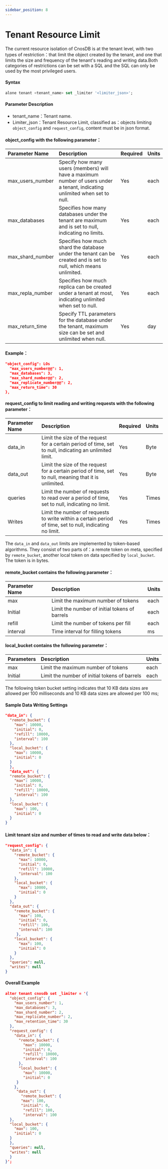 ```yaml
---
sidebar_position: 8
---
```


# Tenant Resource Limit

The current resource isolation of CnosDB is at the tenant level, with two types of restriction：that limit the object created by the tenant, and one that limits the size and frequency of the tenant's reading and writing data.Both categories of restrictions can be set with a SQL and the SQL can only be used by the most privileged users.

#### Syntax

```sql
alone tenant <tenant_name> set _limiter '<limiter_json>';
```

#### Parameter Description

- tenant_name：Tenant name.
- Limiter_json：Tenant Resource Limit, classified as：objects limiting `object_config` and `request_config`, content must be in json format.

#### object_config with the following parameter：

| Parameter Name                                             | Description                                                                                                                                    | Required | Units |
| :--------------------------------------------------------- | :--------------------------------------------------------------------------------------------------------------------------------------------- | :------- | :---- |
| max_users_number | Specify how many users (members) will have a maximum number of users under a tenant, indicating unlimited when set to null. | Yes      | each  |
| max_databases                         | Specifies how many databases under the tenant are maximum and is set to null, indicating no limits.                                            | Yes      | each  |
| max_shard_number | Specifies how much shard the database under the tenant can be created and is set to null, which means unlimited.                               | Yes      | each  |
| max_repla_number | Specifies how much replica can be created under a tenant at most, indicating unlimited when set to null.                                       | Yes      | each  |
| max_return_time  | Specify TTL parameters for the database under the tenant, maximum size can be set and unlimited when null.                                     | Yes      | day   |

#### Example：

```json
"object_config": LOs
  "max_users_number@@": 1,
  "max_databases": 3,
  "max_shard_number@@": 2,
  "max_replicate_number@@": 2,
  "max_return_time": 30
},
```

#### request_config to limit reading and writing requests with the following parameter：

| Parameter Name                | Description                                                                                              | Required | Units |
| :---------------------------- | :------------------------------------------------------------------------------------------------------- | :------- | :---- |
| data_in  | Limit the size of the request for a certain period of time, set to null, indicating an unlimited limit.  | Yes      | Byte  |
| data_out | Limit the size of the request for a certain period of time, set to null, meaning that it is unlimited.   | Yes      | Byte  |
| queries                       | Limit the number of requests to read over a period of time, set to null, indicating no limit.            | Yes      | Times |
| Writes                        | Limit the number of requests to write within a certain period of time, set to null, indicating no limit. | Yes      | Times |

The `data_in` and `data_out` limits are implemented by token-based algorithms. They consist of two parts of：a remote token on meta, specified by `remote_bucket`, another local token on data specified by `local_bucket`. The token is in bytes.

#### remote_bucket contains the following parameter：

| Parameter Name | Description                                   | Units |
| :------------- | :-------------------------------------------- | :---- |
| max            | Limit the maximum number of tokens            | each  |
| Initial        | Limit the number of initial tokens of barrels | each  |
| refill         | Limit the number of tokens per fill           | each  |
| interval       | Time interval for filling tokens              | ms    |

#### local_bucket contains the following parameter：

| Parameters | Description                                   | Units |
| :--------- | :-------------------------------------------- | :---- |
| max        | Limit the maximum number of tokens            | each  |
| Initial    | Limit the number of initial tokens of barrels | each  |

The following token bucket setting indicates that 10 KB data sizes are allowed per 100 milliseconds and 10 KB data sizes are allowed per 100 ms;

#### Sample Data Writing Settings

```json
"data_in": {
  "remote_bucket": {
    "max": 10000,
    "initial": 0,
    "refill": 10000,
    "interval": 100
  },
  "local_bucket": {
    "max": 10000,
    "initial": 0
  }
  },
  "data_out": {
  "remote_bucket": {
    "max": 10000,
    "initial": 0,
    "refill": 10000,
    "interval": 100
  },
  "local_bucket": {
    "max": 100,
    "initial": 0
  }
}
```

#### Limit tenant size and number of times to read and write data below：

```json
"request_config": {
  "data_in": {
    "remote_bucket": {
      "max": 10000,
      "initial": 0,
      "refill": 10000,
      "interval": 100
    },
    "local_bucket": {
      "max": 10000,
      "initial": 0
    }
  },
  "data_out": {
    "remote_bucket": {
      "max": 100,
      "initial": 0,
      "refill": 100,
      "interval": 100
     },
    "local_bucket": {
      "max": 100,
      "initial": 0
    }
  },
  "queries": null,
  "writes": null
}
```

#### Overall Example

```json
alter tenant cnosdb set _limiter = '{
  "object_config": {
    "max_users_number": 1,
    "max_databases": 3,
    "max_shard_number": 2,
    "max_replicate_number": 2,
    "max_retention_time": 30
  },
  "request_config": {
    "data_in": {
      "remote_bucket": {
        "max": 10000,
        "initial": 0,
        "refill": 10000,
        "interval": 100
      },
      "local_bucket": {
        "max": 10000,
        "initial": 0
     }
    },
     "data_out": {
       "remote_bucket": {
       "max": 100,
       "initial": 0,
        "refill": 100,
        "interval": 100
  },
  "local_bucket": {
    "max": 100,
    "initial": 0
  }
  },
  "queries": null,
  "writes": null
  }
}';
```

